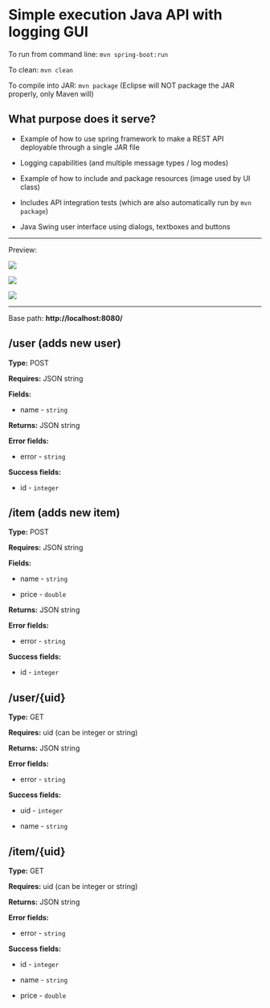 # Simple execution Java API with logging GUI

To run from command line: `mvn spring-boot:run`

To clean: `mvn clean`

To compile into JAR: `mvn package` (Eclipse will NOT package the JAR properly, only Maven will)

## What purpose does it serve?

- Example of how to use spring framework to make a REST API deployable through a single JAR file

- Logging capabilities (and multiple message types / log modes)

- Example of how to include and package resources (image used by UI class)

- Includes API integration tests (which are also automatically run by `mvn package`)

- Java Swing user interface using dialogs, textboxes and buttons

-----

Preview:

![](https://i.imgur.com/iE8YdDE.png)

![](https://i.imgur.com/ZewdQEL.png)

![](https://i.imgur.com/Mo4g6Ov.png)

-----

Base path: **http://localhost:8080/**

## /user (adds new user)

**Type:** POST

**Requires:** JSON string

**Fields:**

- name - `string`

**Returns:** JSON string

**Error fields:**

- error - `string`
	
**Success fields:**
	
- id - `integer`

## /item (adds new item)

**Type:** POST

**Requires:** JSON string

**Fields:**

- name - `string`
	
- price - `double`

**Returns:** JSON string

**Error fields:**

- error - `string`
	
**Success fields:**
	
- id - `integer`
	
## /user/{uid}

**Type:** GET

**Requires:** uid (can be integer or string)

**Returns:** JSON string

**Error fields:**

- error - `string`
	
**Success fields:**

- uid - `integer`

- name - `string`

## /item/{uid}

**Type:** GET

**Requires:** uid (can be integer or string)

**Returns:** JSON string

**Error fields:**

- error - `string`
	
**Success fields:**

- id - `integer`

- name - `string`

- price - `double`
